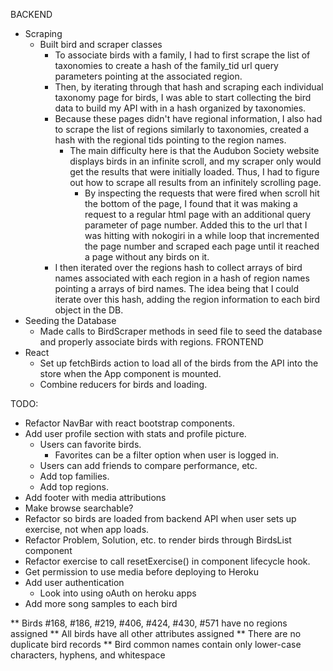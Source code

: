 BACKEND
* Scraping
  - Built bird and scraper classes
    - To associate birds with a family, I had to first scrape the list of taxonomies to create
      a hash of the family_tid url query parameters pointing at the associated region.
    - Then, by iterating through that hash and scraping each individual taxonomy page for birds,
      I was able to start collecting the bird data to build my API with in a hash organized by
      taxonomies.
    - Because these pages didn't have regional information, I also had to scrape the list of
      regions similarly to taxonomies, created a hash with the regional tids pointing to the
      region names.
      - The main difficulty here is that the Audubon Society website displays birds in an infinite
        scroll, and my scraper only would get the results that were initially loaded. Thus, I 
        had to figure out how to scrape all results from an infinitely scrolling page.
        - By inspecting the requests that were fired when scroll hit the bottom of the page, I
          found that it was making a request to a regular html page with an additional query 
          parameter of page number. Added this to the url that I was hitting with nokogiri in a 
          while loop that incremented the page number and scraped each page until it reached a 
          page without any birds on it.
    - I then iterated over the regions hash to collect arrays of bird names associated with each
      region in a hash of region names pointing a arrays of bird names. The idea being that I
      could iterate over this hash, adding the region information to each bird object in the DB.
* Seeding the Database
  - Made calls to BirdScraper methods in seed file to seed the database and properly associate
    birds with regions.
FRONTEND
* React
  - Set up fetchBirds action to load all of the birds from the API into the store when the 
    App component is mounted.
  - Combine reducers for birds and loading.



TODO:
- Refactor NavBar with react bootstrap components.
- Add user profile section with stats and profile picture.
  - Users can favorite birds.
    - Favorites can be a filter option when user is logged in.
  - Users can add friends to compare performance, etc.
  - Add top families.
  - Add top regions.
- Add footer with media attributions
- Make browse searchable?
- Refactor so birds are loaded from backend API when user sets up exercise, not when app loads.
- Refactor Problem, Solution, etc. to render birds through BirdsList component
- Refactor exercise to call resetExercise() in component lifecycle hook.
- Get permission to use media before deploying to Heroku
- Add user authentication
  - Look into using oAuth on heroku apps
- Add more song samples to each bird


** Birds #168, #186, #219, #406, #424, #430, #571 have no regions assigned
** All birds have all other attributes assigned
** There are no duplicate bird records
** Bird common names contain only lower-case characters, hyphens, and whitespace



